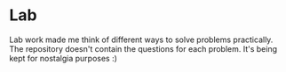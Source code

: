 # Lab
Lab work made me think of different ways to solve problems practically. The repository doesn't contain the questions for each problem. It's being kept for nostalgia purposes :)
